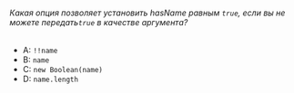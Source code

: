 ###### Какая опция позволяет установить hasName равным `true`, если вы не можете передать`true` в качестве аргумента?

-   A: `!!name`
-   B: `name`
-   C: `new Boolean(name)`
-   D: `name.length`

